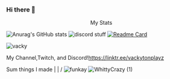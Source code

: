 
### Hi there 👋

<p style = "text-align:center;">My Stats</p>

![Anurag's GitHub stats](https://github-readme-stats.vercel.app/api?username=vackyton&theme=radical&show_icons=true)
![discord stuff](https://discord.c99.nl/widget/theme-1/756319882135601263.png)
[![Readme Card](https://github-readme-stats.vercel.app/api/pin/?username=vackyton&&theme=radical&repo=MyPythonScripts)](https://github.com/vackyton/MyPythonScripts)

<p><img  src="https://github-readme-stats.vercel.app/api/top-langs?username=vackyton&show_icons=true&theme=radical&locale=en&langs_count=10&layout=compact" alt="vacky" /></p>

My Channel,Twitch, and Discord!https://linktr.ee/vackytonplayz

Sum things I made |
                  |
                 \/
![funkay](https://user-images.githubusercontent.com/79385929/128585292-d77b5431-2ec3-4bc7-a092-8a9b7a72758b.png)
![WhittyCrazy (1)](https://user-images.githubusercontent.com/79385929/128584952-5b5e2eba-3534-41c2-8822-3ed599d7eff0.png)
